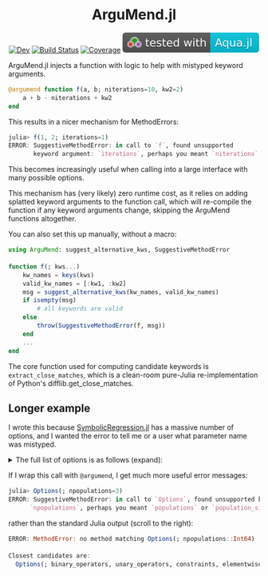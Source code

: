 <div align="center">

# ArguMend.jl

[![Dev](https://img.shields.io/badge/docs-dev-blue.svg)](https://astroautomata.com/ArguMend.jl/dev/)
[![Build Status](https://github.com/MilesCranmer/ArguMend.jl/actions/workflows/CI.yml/badge.svg?branch=master)](https://github.com/MilesCranmer/ArguMend.jl/actions/workflows/CI.yml?query=branch%3Amaster)
[![Coverage](https://coveralls.io/repos/github/MilesCranmer/ArguMend.jl/badge.svg?branch=master)](https://coveralls.io/github/MilesCranmer/ArguMend.jl?branch=master)
[![Aqua QA](https://raw.githubusercontent.com/JuliaTesting/Aqua.jl/master/badge.svg)](https://github.com/JuliaTesting/Aqua.jl)

</div>
  
ArguMend.jl injects a function with logic
to help with mistyped keyword arguments.

```julia
@argumend function f(a, b; niterations=10, kw2=2)
    a + b - niterations + kw2
end
```

This results in a nicer mechanism for MethodErrors:

```julia
julia> f(1, 2; iterations=1)
ERROR: SuggestiveMethodError: in call to `f`, found unsupported
       keyword argument: `iterations`, perhaps you meant `niterations`
```

This becomes increasingly useful when calling into a
large interface with many possible options.

This mechanism has (very likely) zero runtime cost, as it relies on adding splatted
keyword arguments to the function call, which will re-compile the function
if any keyword arguments change, skipping the ArguMend functions altogether.

You can also set this up manually, without a macro:

```julia
using ArguMend: suggest_alternative_kws, SuggestiveMethodError

function f(; kws...)
    kw_names = keys(kws)
    valid_kw_names = [:kw1, :kw2]
    msg = suggest_alternative_kws(kw_names, valid_kw_names)
    if isempty(msg)
        # all keywords are valid
    else
        throw(SuggestiveMethodError(f, msg))
    end
    ...
end
```

The core function used for computing candidate keywords is `extract_close_matches`,
which is a clean-room pure-Julia re-implementation of Python's
difflib.get_close_matches.


## Longer example

I wrote this because [SymbolicRegression.jl](https://github.com/MilesCranmer/SymbolicRegression.jl)
has a massive number of options, and I wanted
the error to tell me or a user what parameter name was mistyped.


<details>
<summary>
The full list of options is as follows (expand):
</summary>

```julia
function Options(;
    binary_operators=[+, -, /, *],
    unary_operators=[],
    constraints=nothing,
    elementwise_loss::Union{Function,Nothing}=nothing,
    loss_function::Union{Function,Nothing}=nothing,
    tournament_selection_n::Integer=12,
    tournament_selection_p::Real=0.86,
    topn::Integer=12,
    complexity_of_operators=nothing,
    complexity_of_constants::Union{Nothing,Real}=nothing,
    complexity_of_variables::Union{Nothing,Real}=nothing,
    parsimony::Real=0.0032,
    dimensional_constraint_penalty::Union{Nothing,Real}=nothing,
    dimensionless_constants_only::Bool=false,
    alpha::Real=0.100000,
    maxsize::Integer=20,
    maxdepth::Union{Nothing,Integer}=nothing,
    turbo::Bool=false,
    bumper::Bool=false,
    migration::Bool=true,
    hof_migration::Bool=true,
    should_simplify::Union{Nothing,Bool}=nothing,
    should_optimize_constants::Bool=true,
    output_file::Union{Nothing,AbstractString}=nothing,
    node_type=nothing,
    populations::Integer=15,
    perturbation_factor::Real=0.076,
    annealing::Bool=false,
    batching::Bool=false,
    batch_size::Integer=50,
    mutation_weights=NamedTuple(),
    crossover_probability::Real=0.066,
    warmup_maxsize_by::Real=0.0,
    use_frequency::Bool=true,
    use_frequency_in_tournament::Bool=true,
    adaptive_parsimony_scaling::Real=20.0,
    population_size::Integer=33,
    ncycles_per_iteration::Integer=550,
    fraction_replaced::Real=0.00036,
    fraction_replaced_hof::Real=0.035,
    verbosity::Union{Integer,Nothing}=nothing,
    print_precision::Integer=5,
    save_to_file::Bool=true,
    probability_negate_constant::Real=0.01,
    seed=nothing,
    bin_constraints=nothing,
    una_constraints=nothing,
    progress::Union{Bool,Nothing}=nothing,
    terminal_width::Union{Nothing,Integer}=nothing,
    optimizer_algorithm::AbstractString="BFGS",
    optimizer_nrestarts::Integer=2,
    optimizer_probability::Real=0.14,
    optimizer_iterations::Union{Nothing,Integer}=nothing,
    optimizer_f_calls_limit::Union{Nothing,Integer}=nothing,
    optimizer_options=NamedTuple(),
    use_recorder::Bool=false,
    recorder_file::AbstractString="pysr_recorder.json",
    early_stop_condition::Union{Function,Real,Nothing}=nothing,
    timeout_in_seconds::Union{Nothing,Real}=nothing,
    max_evals::Union{Nothing,Integer}=nothing,
    skip_mutation_failures::Bool=true,
    nested_constraints=nothing,
    deterministic::Bool=false,
    # Not search options; just construction options:
    define_helper_functions::Bool=true,
    deprecated_return_state=nothing,
)
    return nothing
end
```

</details>

If I wrap this call with `@argumend`, I get much more useful error messages:

```julia
julia> Options(; npopulations=3)
ERROR: SuggestiveMethodError: in call to `Options`, found unsupported keyword argument:
      `npopulations`, perhaps you meant `populations` or `population_size`
```

rather than the standard Julia output (scroll to the right):

```julia
ERROR: MethodError: no method matching Options(; npopulations::Int64)

Closest candidates are:
  Options(; binary_operators, unary_operators, constraints, elementwise_loss, loss_function, tournament_selection_n, tournament_selection_p, topn, complexity_of_operators, complexity_of_constants, complexity_of_variables, parsimony, dimensional_constraint_penalty, dimensionless_constants_only, alpha, maxsize, maxdepth, turbo, bumper, migration, hof_migration, should_simplify, should_optimize_constants, output_file, node_type, populations, perturbation_factor, annealing, batching, batch_size, mutation_weights, crossover_probability, warmup_maxsize_by, use_frequency, use_frequency_in_tournament, adaptive_parsimony_scaling, population_size, ncycles_per_iteration, fraction_replaced, fraction_replaced_hof, verbosity, print_precision, save_to_file, probability_negate_constant, seed, bin_constraints, una_constraints, progress, terminal_width, optimizer_algorithm, optimizer_nrestarts, optimizer_probability, optimizer_iterations, optimizer_f_calls_limit, optimizer_options, use_recorder, recorder_file, early_stop_condition, timeout_in_seconds, max_evals, skip_mutation_failures, nested_constraints, deterministic, define_helper_functions, deprecated_return_state) got unsupported keyword argument "npopulations"
```